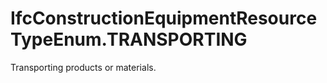 IfcConstructionEquipmentResourceTypeEnum.TRANSPORTING
=====================================================
Transporting products or materials.


